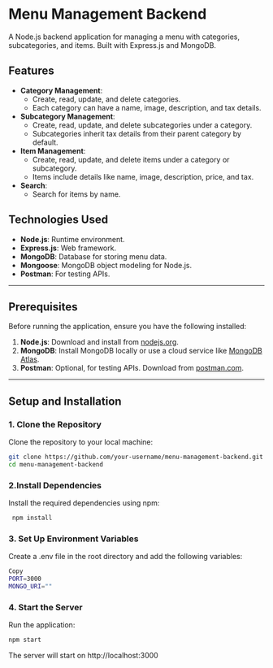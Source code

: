 # Menu Management Backend

A Node.js backend application for managing a menu with categories, subcategories, and items. Built with Express.js and MongoDB.

## Features

- **Category Management**:
  - Create, read, update, and delete categories.
  - Each category can have a name, image, description, and tax details.
- **Subcategory Management**:
  - Create, read, update, and delete subcategories under a category.
  - Subcategories inherit tax details from their parent category by default.
- **Item Management**:
  - Create, read, update, and delete items under a category or subcategory.
  - Items include details like name, image, description, price, and tax.
- **Search**:
  - Search for items by name.

## Technologies Used

- **Node.js**: Runtime environment.
- **Express.js**: Web framework.
- **MongoDB**: Database for storing menu data.
- **Mongoose**: MongoDB object modeling for Node.js.
- **Postman**: For testing APIs.

---

## Prerequisites

Before running the application, ensure you have the following installed:

1. **Node.js**: Download and install from [nodejs.org](https://nodejs.org/).
2. **MongoDB**: Install MongoDB locally or use a cloud service like [MongoDB Atlas](https://www.mongodb.com/cloud/atlas).
3. **Postman**: Optional, for testing APIs. Download from [postman.com](https://www.postman.com/).

---

## Setup and Installation

### 1. Clone the Repository

Clone the repository to your local machine:

```bash
git clone https://github.com/your-username/menu-management-backend.git
cd menu-management-backend
```

### 2.Install Dependencies

Install the required dependencies using npm:

```bash
 npm install
```

### 3. Set Up Environment Variables

Create a .env file in the root directory and add the following variables:

``` bash
Copy
PORT=3000
MONGO_URI=""
```
### 4. Start the Server
Run the application:

```bash
npm start
```
The server will start on http://localhost:3000
